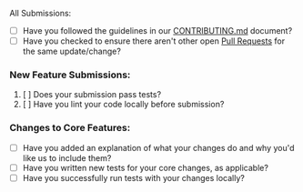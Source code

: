  All Submissions:

* [ ] Have you followed the guidelines in our [CONTRIBUTING.md](../blob/main/CONTRIBUTING.md) document?
* [ ] Have you checked to ensure there aren't other open [Pull Requests](../pulls) for the same update/change?

<!-- You can erase any parts of this template not applicable to your Pull Request. -->

### New Feature Submissions:

1. [ ] Does your submission pass tests?
2. [ ] Have you lint your code locally before submission?

### Changes to Core Features:

* [ ] Have you added an explanation of what your changes do and why you'd like us to include them?
* [ ] Have you written new tests for your core changes, as applicable?
* [ ] Have you successfully run tests with your changes locally?
